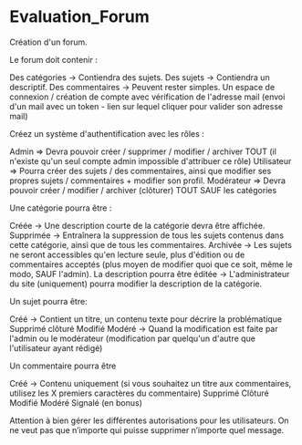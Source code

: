 # Evaluation_Forum
Création d'un forum.

Le forum doit contenir :

Des catégories -> Contiendra des sujets.
Des sujets -> Contiendra un descriptif.
Des commentaires ->  Peuvent rester simples.
Un espace de connexion / création de compte avec vérification de l'adresse mail (envoi d'un mail avec un token - lien sur lequel cliquer pour valider son adresse mail)


Créez un système d'authentification avec les rôles :

Admin => Devra pouvoir créer / supprimer / modifier / archiver TOUT (il n'existe qu'un seul compte admin impossible d'attribuer ce rôle)
Utilisateur => Pourra créer des sujets / des commentaires, ainsi que modifier ses propres sujets / commentaires + modifier son profil.
Modérateur => Devra pouvoir créer / modifier / archiver (clôturer) TOUT SAUF les catégories

Une catégorie pourra être :

Créée -> Une description courte de la catégorie devra être affichée.
Supprimée -> Entraînera la suppression de tous les sujets contenus dans cette catégorie, ainsi que de tous les commentaires.
Archivée -> Les sujets ne seront accessibles qu'en lecture seule, plus d'édition ou de commentaires acceptés (plus moyen de modifier quoi que ce soit, même le modo, SAUF l'admin).
La description pourra être éditée -> L'administrateur du site (uniquement) pourra modifier la description de la catégorie.

Un sujet pourra être:

Créé -> Contient un titre, un contenu texte pour décrire la problématique
Supprimé
clôturé
Modifié
Modéré -> Quand la modification est faite par l'admin ou le modérateur (modification par quelqu'un d'autre que l'utilisateur ayant rédigé)

Un commentaire pourra être

Créé -> Contenu uniquement (si vous souhaitez un titre aux commentaires, utilisez les X premiers caractères du commentaire)
Supprimé
Clôturé
Modifié
Modéré
Signalé (en bonus)


Attention à bien gérer les différentes autorisations pour les utilisateurs. On ne veut pas que n’importe qui puisse supprimer n’importe quel message.


